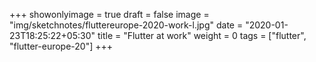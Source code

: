 +++
showonlyimage = true
draft = false
image = "img/sketchnotes/fluttereurope-2020-work-l.jpg"
date = "2020-01-23T18:25:22+05:30"
title = "Flutter at work"
weight = 0
tags = ["flutter", "flutter-europe-20"]
+++



